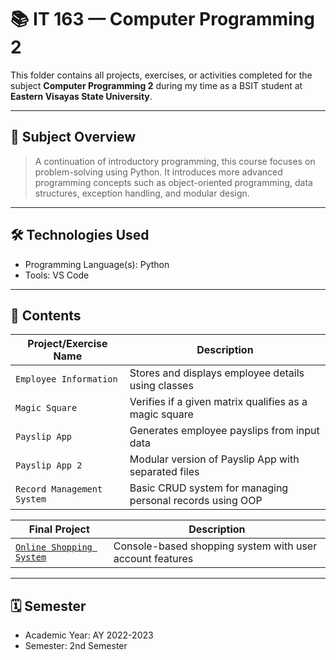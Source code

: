 # 📚 IT 163 — Computer Programming 2

This folder contains all projects, exercises, or activities completed for the subject **Computer Programming 2** during my time as a BSIT student at **Eastern Visayas State University**.

---

## 🧠 Subject Overview

> A continuation of introductory programming, this course focuses on problem-solving using Python. It introduces more advanced programming concepts such as object-oriented programming, data structures, exception handling, and modular design.

---

## 🛠️ Technologies Used

- Programming Language(s): Python
- Tools: VS Code

---

## 📂 Contents

| Project/Exercise Name        | Description                                               |
|-----------------------------|-----------------------------------------------------------|
| `Employee Information`      | Stores and displays employee details using classes        |
| `Magic Square`              | Verifies if a given matrix qualifies as a magic square    |
| `Payslip App`               | Generates employee payslips from input data               |
| `Payslip App 2`             | Modular version of Payslip App with separated files       |
| `Record Management System`  | Basic CRUD system for managing personal records using OOP |

| **Final Project**           | **Description**                                           |
|-----------------------------|-----------------------------------------------------------|
| [`Online Shopping System`](https://github.com/mikeygelooooo/Online-Shopping-System)    | Console-based shopping system with user account features  |

---

## 🗓️ Semester

- Academic Year: AY 2022-2023  
- Semester: 2nd Semester
